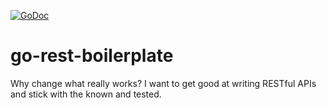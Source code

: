 [![GoDoc](https://godoc.org/gitlab.com/t0nyandre/go-rest-boilerplate?status.svg)](https://godoc.org/gitlab.com/t0nyandre/go-rest-boilerplate)
# go-rest-boilerplate

Why change what really works? I want to get good at writing RESTful APIs and stick with the known and tested.
